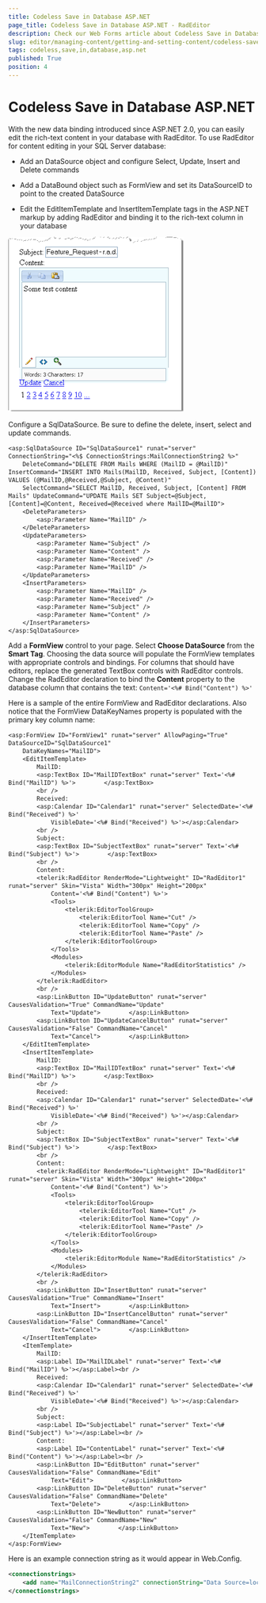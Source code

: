 ```yaml
---
title: Codeless Save in Database ASP.NET
page_title: Codeless Save in Database ASP.NET - RadEditor
description: Check our Web Forms article about Codeless Save in Database ASP.NET.
slug: editor/managing-content/getting-and-setting-content/codeless-save-in-database-asp.net
tags: codeless,save,in,database,asp.net
published: True
position: 4
---
```


# Codeless Save in Database ASP.NET

With the new data binding introduced since ASP.NET 2.0, you can easily edit the rich-text content in your database with RadEditor. To use RadEditor for content editing in your SQL Server database:

* Add an DataSource object and configure Select, Update, Insert and Delete commands

* Add a DataBound object such as FormView and set its DataSourceID to point to the created DataSource

* Edit the EditItemTemplate and InsertItemTemplate tags in the ASP.NET markup by adding RadEditor and binding it to the rich-text column in your database

![](images/editor-gettingsettingcontent004.png)

Configure a SqlDataSource. Be sure to define the delete, insert, select and update commands.

````ASP.NET
<asp:SqlDataSource ID="SqlDataSource1" runat="server" ConnectionString="<%$ ConnectionStrings:MailConnectionString2 %>"
	DeleteCommand="DELETE FROM Mails WHERE (MailID = @MailID)" InsertCommand="INSERT INTO Mails(MailID, Received, Subject, [Content]) VALUES (@MailID,@Received,@Subject, @Content)"
	SelectCommand="SELECT MailID, Received, Subject, [Content] FROM Mails" UpdateCommand="UPDATE Mails SET Subject=@Subject, [Content]=@Content, Received=@Received where MailID=@MailID">
	<DeleteParameters>
		<asp:Parameter Name="MailID" />
	</DeleteParameters>
	<UpdateParameters>
		<asp:Parameter Name="Subject" />
		<asp:Parameter Name="Content" />
		<asp:Parameter Name="Received" />
		<asp:Parameter Name="MailID" />
	</UpdateParameters>
	<InsertParameters>
		<asp:Parameter Name="MailID" />
		<asp:Parameter Name="Received" />
		<asp:Parameter Name="Subject" />
		<asp:Parameter Name="Content" />
	</InsertParameters>
</asp:SqlDataSource>
````

Add a **FormView** control to your page. Select **Choose DataSource** from the **Smart Tag**. Choosing the data source will populate the FormView templates with appropriate controls and bindings. For columns that should have editors, replace the generated TextBox controls with RadEditor controls. Change the RadEditor declaration to bind the **Content** property to the database column that contains the text: `Content='<%# Bind("Content") %>'`

Here is a sample of the entire FormView and RadEditor declarations. Also notice that the FormView DataKeyNames property is populated with the primary key column name:

````ASP.NET
<asp:FormView ID="FormView1" runat="server" AllowPaging="True" DataSourceID="SqlDataSource1"
	DataKeyNames="MailID">
	<EditItemTemplate>
		MailID:
		<asp:TextBox ID="MailIDTextBox" runat="server" Text='<%# Bind("MailID") %>'>        </asp:TextBox>
		<br />
		Received:
		<asp:Calendar ID="Calendar1" runat="server" SelectedDate='<%# Bind("Received") %>'
			VisibleDate='<%# Bind("Received") %>'></asp:Calendar>
		<br />
		Subject:
		<asp:TextBox ID="SubjectTextBox" runat="server" Text='<%# Bind("Subject") %>'>        </asp:TextBox>
		<br />
		Content:
		<telerik:RadEditor RenderMode="Lightweight" ID="RadEditor1" runat="server" Skin="Vista" Width="300px" Height="200px"
			Content='<%# Bind("Content") %>'>
			<Tools>
				<telerik:EditorToolGroup>
					<telerik:EditorTool Name="Cut" />
					<telerik:EditorTool Name="Copy" />
					<telerik:EditorTool Name="Paste" />
				</telerik:EditorToolGroup>
			</Tools>
			<Modules>
				<telerik:EditorModule Name="RadEditorStatistics" />
			</Modules>
		</telerik:RadEditor>
		<br />
		<asp:LinkButton ID="UpdateButton" runat="server" CausesValidation="True" CommandName="Update"
			Text="Update">        </asp:LinkButton>
		<asp:LinkButton ID="UpdateCancelButton" runat="server" CausesValidation="False" CommandName="Cancel"
			Text="Cancel">        </asp:LinkButton>
	</EditItemTemplate>
	<InsertItemTemplate>
		MailID:
		<asp:TextBox ID="MailIDTextBox" runat="server" Text='<%# Bind("MailID") %>'>        </asp:TextBox>
		<br />
		Received:
		<asp:Calendar ID="Calendar1" runat="server" SelectedDate='<%# Bind("Received") %>'
			VisibleDate='<%# Bind("Received") %>'></asp:Calendar>
		<br />
		Subject:
		<asp:TextBox ID="SubjectTextBox" runat="server" Text='<%# Bind("Subject") %>'>        </asp:TextBox>
		<br />
		Content:
		<telerik:RadEditor RenderMode="Lightweight" ID="RadEditor1" runat="server" Skin="Vista" Width="300px" Height="200px"
			Content='<%# Bind("Content") %>'>
			<Tools>
				<telerik:EditorToolGroup>
					<telerik:EditorTool Name="Cut" />
					<telerik:EditorTool Name="Copy" />
					<telerik:EditorTool Name="Paste" />
				</telerik:EditorToolGroup>
			</Tools>
			<Modules>
				<telerik:EditorModule Name="RadEditorStatistics" />
			</Modules>
		</telerik:RadEditor>
		<br />
		<asp:LinkButton ID="InsertButton" runat="server" CausesValidation="True" CommandName="Insert"
			Text="Insert">        </asp:LinkButton>
		<asp:LinkButton ID="InsertCancelButton" runat="server" CausesValidation="False" CommandName="Cancel"
			Text="Cancel">        </asp:LinkButton>
	</InsertItemTemplate>
	<ItemTemplate>
		MailID:
		<asp:Label ID="MailIDLabel" runat="server" Text='<%# Bind("MailID") %>'></asp:Label><br />
		Received:
		<asp:Calendar ID="Calendar1" runat="server" SelectedDate='<%# Bind("Received") %>'
			VisibleDate='<%# Bind("Received") %>'></asp:Calendar>
		<br />
		Subject:
		<asp:Label ID="SubjectLabel" runat="server" Text='<%# Bind("Subject") %>'></asp:Label><br />
		Content:
		<asp:Label ID="ContentLabel" runat="server" Text='<%# Bind("Content") %>'></asp:Label><br />
		<asp:LinkButton ID="EditButton" runat="server" CausesValidation="False" CommandName="Edit"
			Text="Edit">        </asp:LinkButton>
		<asp:LinkButton ID="DeleteButton" runat="server" CausesValidation="False" CommandName="Delete"
			Text="Delete">        </asp:LinkButton>
		<asp:LinkButton ID="NewButton" runat="server" CausesValidation="False" CommandName="New"
			Text="New">        </asp:LinkButton>
	</ItemTemplate>
</asp:FormView>
````

Here is an example connection string as it would appear in Web.Config.

````XML
<connectionstrings>    
	<add name="MailConnectionString2" connectionString="Data Source=localhost; Initial Catalog=Mail; Integrated Security=True" providerName="System.Data.SqlClient" />
</connectionstrings>
````


